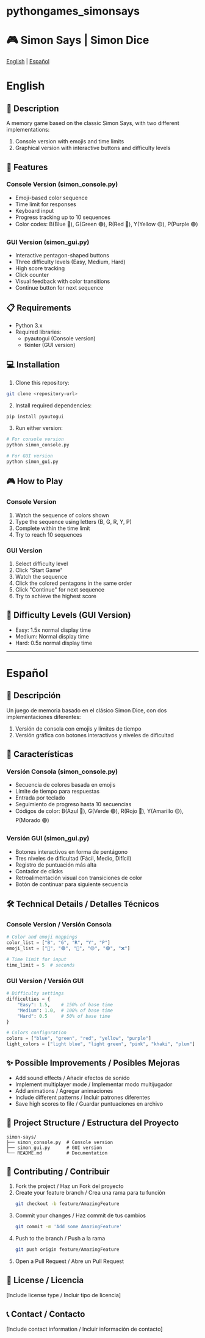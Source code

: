 # pythongames_simonsays

# 🎮 Simon Says | Simon Dice

[English](#english) | [Español](#español)

# English

## 📝 Description
A memory game based on the classic Simon Says, with two different implementations:
1. Console version with emojis and time limits
2. Graphical version with interactive buttons and difficulty levels

## 🎯 Features

### Console Version (simon_console.py)
- Emoji-based color sequence
- Time limit for responses
- Keyboard input
- Progress tracking up to 10 sequences
- Color codes: B(Blue 🔵), G(Green 🟢), R(Red 🔴), Y(Yellow 🟡), P(Purple 🟣)

### GUI Version (simon_gui.py)
- Interactive pentagon-shaped buttons
- Three difficulty levels (Easy, Medium, Hard)
- High score tracking
- Click counter
- Visual feedback with color transitions
- Continue button for next sequence

## 📋 Requirements
- Python 3.x
- Required libraries:
  - pyautogui (Console version)
  - tkinter (GUI version)

## 💻 Installation

1. Clone this repository:
```bash
git clone <repository-url>
```

2. Install required dependencies:
```bash
pip install pyautogui
```

3. Run either version:
```bash
# For console version
python simon_console.py

# For GUI version
python simon_gui.py
```

## 🎮 How to Play

### Console Version
1. Watch the sequence of colors shown
2. Type the sequence using letters (B, G, R, Y, P)
3. Complete within the time limit
4. Try to reach 10 sequences

### GUI Version
1. Select difficulty level
2. Click "Start Game"
3. Watch the sequence
4. Click the colored pentagons in the same order
5. Click "Continue" for next sequence
6. Try to achieve the highest score

## 🎯 Difficulty Levels (GUI Version)
- Easy: 1.5x normal display time
- Medium: Normal display time
- Hard: 0.5x normal display time

---

# Español

## 📝 Descripción
Un juego de memoria basado en el clásico Simon Dice, con dos implementaciones diferentes:
1. Versión de consola con emojis y límites de tiempo
2. Versión gráfica con botones interactivos y niveles de dificultad

## 🎯 Características

### Versión Consola (simon_console.py)
- Secuencia de colores basada en emojis
- Límite de tiempo para respuestas
- Entrada por teclado
- Seguimiento de progreso hasta 10 secuencias
- Códigos de color: B(Azul 🔵), G(Verde 🟢), R(Rojo 🔴), Y(Amarillo 🟡), P(Morado 🟣)

### Versión GUI (simon_gui.py)
- Botones interactivos en forma de pentágono
- Tres niveles de dificultad (Fácil, Medio, Difícil)
- Registro de puntuación más alta
- Contador de clicks
- Retroalimentación visual con transiciones de color
- Botón de continuar para siguiente secuencia

## 🛠️ Technical Details / Detalles Técnicos

### Console Version / Versión Consola
```python
# Color and emoji mappings
color_list = ["B", "G", "R", "Y", "P"]
emoji_list = ["🔵​", "🟢", "🔴", "🟡", "🟣", "❌"]

# Time limit for input
time_limit = 5  # seconds
```

### GUI Version / Versión GUI
```python
# Difficulty settings
difficulties = {
    "Easy": 1.5,    # 150% of base time
    "Medium": 1.0,  # 100% of base time
    "Hard": 0.5     # 50% of base time
}

# Colors configuration
colors = ["blue", "green", "red", "yellow", "purple"]
light_colors = ["light blue", "light green", "pink", "khaki", "plum"]
```

## ✨ Possible Improvements / Posibles Mejoras
- Add sound effects / Añadir efectos de sonido
- Implement multiplayer mode / Implementar modo multijugador
- Add animations / Agregar animaciones
- Include different patterns / Incluir patrones diferentes
- Save high scores to file / Guardar puntuaciones en archivo

## 🔧 Project Structure / Estructura del Proyecto
```
simon-says/
├── simon_console.py  # Console version
├── simon_gui.py      # GUI version
└── README.md         # Documentation
```

## 🤝 Contributing / Contribuir
1. Fork the project / Haz un Fork del proyecto
2. Create your feature branch / Crea una rama para tu función
   ```bash
   git checkout -b feature/AmazingFeature
   ```
3. Commit your changes / Haz commit de tus cambios
   ```bash
   git commit -m 'Add some AmazingFeature'
   ```
4. Push to the branch / Push a la rama
   ```bash
   git push origin feature/AmazingFeature
   ```
5. Open a Pull Request / Abre un Pull Request

## 📜 License / Licencia
[Include license type / Incluir tipo de licencia]

## 📞 Contact / Contacto
[Include contact information / Incluir información de contacto]
